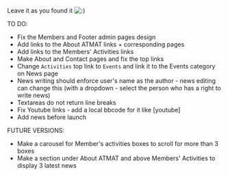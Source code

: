 Leave it as you found it ![:)](http://atmat.org.au/v3/upload/smile-onion.png)

TO DO:
- Fix the Members and Footer admin pages design
- Add links to the About ATMAT links + corresponding pages
- Add links to the Members' Activities links
- Make About and Contact pages and fix the top links
- Change `Activities` top link to `Events` and link it to the Events category on News page
- News writing should enforce user's name as the author - news editing can change this (with a dropdown - select the person who has a right to write news)
- Textareas do not return line breaks
- Fix Youtube links - add a local bbcode for it like [youtube]
- Add news before launch

FUTURE VERSIONS:
- Make a carousel for Member's activities boxes to scroll for more than 3 boxes
- Make a section under About ATMAT and above Members' Activities to display 3 latest news
